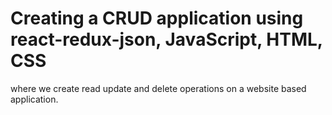 # Creating a CRUD application using react-redux-json, JavaScript, HTML, CSS 
where we create read update and delete operations on a website based application.
